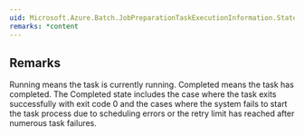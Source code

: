 ```yaml
---  
uid: Microsoft.Azure.Batch.JobPreparationTaskExecutionInformation.State  
remarks: *content  
---  
```

  
## Remarks  
 Running means the task is currently running. Completed means the task has completed. The Completed state includes              the case where the task exits successfully with exit code 0 and the cases where the system fails to start the              task process due to scheduling errors or the retry limit has reached after numerous task failures.